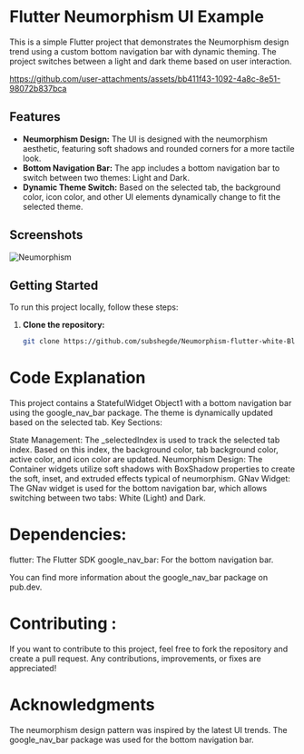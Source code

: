 # Flutter Neumorphism UI Example

This is a simple Flutter project that demonstrates the Neumorphism design trend using a custom bottom navigation bar with dynamic theming. The project switches between a light and dark theme based on user interaction.



https://github.com/user-attachments/assets/bb411f43-1092-4a8c-8e51-98072b837bca



## Features

- **Neumorphism Design:** The UI is designed with the neumorphism aesthetic, featuring soft shadows and rounded corners for a more tactile look.
- **Bottom Navigation Bar:** The app includes a bottom navigation bar to switch between two themes: Light and Dark.
- **Dynamic Theme Switch:** Based on the selected tab, the background color, icon color, and other UI elements dynamically change to fit the selected theme.

## Screenshots

![Neumorphism](https://github.com/user-attachments/assets/d0c31187-62ef-47f8-b776-13fefeb71e5b)

## Getting Started

To run this project locally, follow these steps:

1. **Clone the repository:**

   ```bash
   git clone https://github.com/subshegde/Neumorphism-flutter-white-Black-Theme.git

# Code Explanation

This project contains a StatefulWidget Object1 with a bottom navigation bar using the google_nav_bar package. The theme is dynamically updated based on the selected tab.
Key Sections:

State Management: The _selectedIndex is used to track the selected tab index. Based on this index, the background color, tab background color, active color, and icon color are updated.
Neumorphism Design: The Container widgets utilize soft shadows with BoxShadow properties to create the soft, inset, and extruded effects typical of neumorphism.
GNav Widget: The GNav widget is used for the bottom navigation bar, which allows switching between two tabs: White (Light) and Dark.

# Dependencies:
flutter: The Flutter SDK
google_nav_bar: For the bottom navigation bar.

You can find more information about the google_nav_bar package on pub.dev.

# Contributing : 
If you want to contribute to this project, feel free to fork the repository and create a pull request. Any contributions, improvements, or fixes are appreciated!

# Acknowledgments
The neumorphism design pattern was inspired by the latest UI trends.
The google_nav_bar package was used for the bottom navigation bar.
